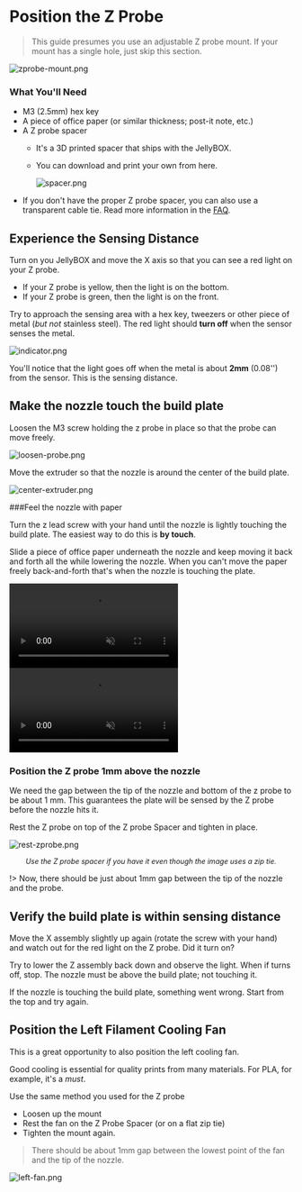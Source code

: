 # Position the Z Probe
> This guide presumes you use an adjustable Z probe mount. If your mount has a single hole, just skip this section. 

![zprobe-mount.png](assets/zprobe-mount.png)

### What You'll Need
- M3 (2.5mm) hex key
- A piece of office paper (or similar thickness; post-it note, etc.)
- A Z probe spacer
    - It's a 3D printed spacer that ships with the JellyBOX.
    - You can download and print your own from here.
    
      ![spacer.png](assets/spacer.png ':size=300%')

[//]: # ( #TODO add a link to github)

- If you don't have the proper Z probe spacer, you can also use a transparent cable tie. Read more information in the [FAQ](FAQ?id=spacer).

## Experience the Sensing Distance

Turn on you JellyBOX and move the X axis so that you can see a red light on your Z probe.
 - If your Z probe is yellow, then the light is on the bottom.
 - If your Z probe is green, then the light is on the front.

Try to approach the sensing area with a hex key, tweezers or other piece of metal (_but not_ stainless steel). The red light should **turn off** when the sensor senses the metal. 

[comment]:: ( #todo git from the vid check endstops_1.mp4)

![indicator.png](assets/indicator.png)

You'll notice that the light goes off when the metal is about **2mm** (0.08'') from the sensor. This is the sensing distance.

## Make the nozzle touch the build plate

Loosen the M3 screw holding the z probe in place so that the probe can move freely. 

![loosen-probe.png](assets/loosen-probe.png)

Move the extruder so that the nozzle is around the center of the build plate.

![center-extruder.png](assets/center-extruder.png)

###Feel the nozzle with paper



Turn the z lead screw with your hand until the nozzle is lightly touching the build plate. The easiest way to do this is **by touch**. 

Slide a piece of office paper underneath the nozzle and keep moving it back and forth all the while lowering the nozzle. When you can't move the paper freely back-and-forth that's when the nozzle is touching the plate.

<video loop muted autoplay playsinline controls>
<source src="http://www.imade3d.com/awesome-assets/1st_layer_paper_11.mp4" />
Please use a modern browser like Firefox or Chrome to see this helpful video.
</video>

<video loop muted autoplay playsinline controls>
<source src="http://www.imade3d.com/awesome-assets/1st_layer_paper_2.mp4" />
Please use a modern browser like Firefox or Chrome to see this helpful video.
</video>

### Position the Z probe 1mm above the nozzle

We need the gap between the tip of the nozzle and bottom of the z probe to be about 1 mm. This guarantees the plate will be sensed by the Z probe before the nozzle hits it.

Rest the Z probe on top of the Z probe Spacer and tighten in place.

![rest-zprobe.png](assets/rest-zprobe.png)
<div style="font-size:90%; font-style:italic;text-align:center;">Use the Z probe spacer if you have it even though the image uses a zip tie.</div>


!> Now, there should be just about 1mm gap between the tip of the nozzle and the probe.

## Verify the build plate is within sensing distance

Move the X assembly slightly up again (rotate the screw with your hand) and watch out for the red light on the Z probe. Did it turn on?

Try to lower the Z assembly back down and observe the light. When if turns off, stop. The nozzle must be above the build plate; not touching it.

If the nozzle is touching the build plate, something went wrong. Start from the top and try again.

## Position the Left Filament Cooling Fan

This is a great opportunity to also position the left cooling fan. 

Good cooling is essential for quality prints from many materials. For PLA, for example, it's a _must_.

Use the same method you used for the Z probe
- Loosen up the mount
- Rest the fan on the Z Probe Spacer (or on a flat zip tie)
- Tighten the mount again.

> There should be about 1mm gap between the lowest point of the fan and the tip of the nozzle.

![left-fan.png](assets/left-fan.png)
